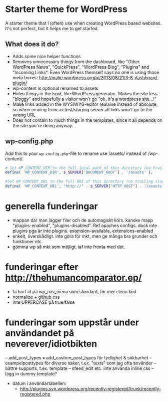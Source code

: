 # Starter theme for WordPress

A starter theme that I (often) use when creating WordPress based websites. It's not perfect, but it helps me to get started.


## What does it do?

- Adds some nice helper functions
- Removes unnecessary things from the dashboard, like "Other WordPress News", "QuickPress", "WordPress Blog", "Plugins" and "Incoming Links". Even WordPress themself says no one is using those meta boxes: http://make.wordpress.org/ui/2013/08/21/3-8-dashboard-plugin/
- wp-content is optional renamed to assets
- Hides things in the ```head```, like WordPress generator. Makes the site less "bloggy" and hopefully a visitor won't go "oh, it's a wordpress site...!"
- Make links added in the WYSIWYG-editor realaive instead of absolute, so when moving from av test/staging server all links won't go to the wrong URL
- Does not contain to much things in the templates, since it all depends on the site you're doing anyway.


## wp-config.php

Add this to your ```wp-config.php```-file to rename use /assets/ instead of /wp-content/.

```php
# Set WP_CONTENT_DIR to the full local path of this directory (no trailing slash), e.g.
define( 'WP_CONTENT_DIR', $_SERVER['DOCUMENT_ROOT'] . '/assets' );

#Set WP_CONTENT_URL to the full URI of this directory (no trailing slash), e.g.
define( 'WP_CONTENT_URL', "http://" . $_SERVER["HTTP_HOST"] . '/assets');
```
# generella funderingar

- mappan där man lägger filer och de automagiskt körs. kanske mapp "plugins-enabled", "plugins-disabled". Ref apaches configs. dock inte plugins pga är inte plugins. extension-available, extensions-enabled
- enkelt, överskådligt. inte göra för mkt, men ge många bra grunder och funktioner etc.
- gömma wp så mkt som möjligt. iaf inte fronta med det.


# funderingar efter http://thehumancomparator.ep/

- ta bort id på wp_nav_menu som standard, för mer clean kod
- normalize + github css
- inte UPPERCASE på true/false

# funderingar som uppstår under användandet på neverever/idiotbikten

– add_post_types » add_custom_post_types för tydlighet & sökbarhet
– exampelposttypes för diverse saker, t.ex. "texts" som jag ofta använder
    – bättre supports, t.ex. template
– sfeed_edit etc. inte använda inline css
– lägg in dummy template?

- datum i användartabellen:
    - http://plugins.svn.wordpress.org/recently-registered/trunk/recently-registered.php


